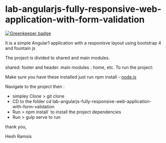 # lab-angularjs-fully-responsive-web-application-with-form-validation

[![Greenkeeper badge](https://badges.greenkeeper.io/heshamelmasry77/lab-angularjs-fully-responsive-web-application-with-form-validation.svg)](https://greenkeeper.io/)

It is a simple Angular1 application with a responisve layout using bootstrap 4 and fountain js 

The project is divided to shared and main modules.

shared: footer and header.
main modules : home, etc.
To run the project:


Make sure you have these installed just run npm install
	- [node.js](http://nodejs.org/)

	


Navigate to the project then : 
* simpley Clone > git clone
* CD to the folder cd lab-angularjs-fully-responsive-web-application-with-form-validation
* Run > npm install` to install the project dependencies
* Run > gulp serve to run


thank you,

Hesh Ramsis


